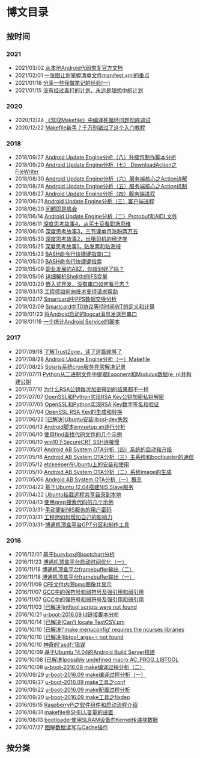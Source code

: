 # 博文目录

## 按时间

### 2021
- 2021/03/02 [从本地Android代码恢复官方文档](android/20210302-从本地Android代码恢复官方文档.md)
- 2021/02/01 [一张图让你掌握清单文件manifest.xml的重点](git-repo/20210201-一张图让你掌握清单文件manifest.xml的重点.md)
- 2021/01/18 [分享一些我做笔记的经验(一)](20210118-分享一些我做笔记的经验(一).md)
- 2021/01/15 [没有经过毒打的计划，永远是理想中的计划](20210115-没有经过毒打的计划，永远是理想中的计划.md)

### 2020
- 2020/12/24 [《驾驭Makefile》中编译死循环问题彻底调试](makefile/20201224-《驾驭Makefile》中编译死循环问题彻底调试.md)
- 2020/12/22 [Makefile新手？千万别错过了这个入门教程](makefile/20201222-Makefile新手？千万别错过了这个入门教程.md)

### 2018
- 2018/09/27 [Android Update Engine分析（八）升级包制作脚本分析](https://github.com/guyongqiangx/blog/blob/dev/ab-ota/20180927-Android%20Update%20Engine%E5%88%86%E6%9E%90%EF%BC%88%E5%85%AB%EF%BC%89%E5%8D%87%E7%BA%A7%E5%8C%85%E5%88%B6%E4%BD%9C%E8%84%9A%E6%9C%AC%E5%88%86%E6%9E%90.md)
- 2018/09/20 [Android Update Engine分析（七） DownloadAction之FileWriter](https://github.com/guyongqiangx/blog/blob/dev/ab-ota/20180920-Android%20Update%20Engine%E5%88%86%E6%9E%90%EF%BC%88%E4%B8%83%EF%BC%89%20DownloadAction%E4%B9%8BFileWriter.md)
- 2018/08/30 [Android Update Engine分析（六）服务端核心之Action详解](https://github.com/guyongqiangx/blog/blob/dev/ab-ota/20180830-Android%20Update%20Engine%E5%88%86%E6%9E%90%EF%BC%88%E5%85%AD%EF%BC%89%E6%9C%8D%E5%8A%A1%E7%AB%AF%E6%A0%B8%E5%BF%83%E4%B9%8BAction%E8%AF%A6%E8%A7%A3.md)
- 2018/08/28 [Android Update Engine分析（五）服务端核心之Action机制](https://github.com/guyongqiangx/blog/blob/dev/ab-ota/20180828-Android%20Update%20Engine%E5%88%86%E6%9E%90%EF%BC%88%E4%BA%94%EF%BC%89%E6%9C%8D%E5%8A%A1%E7%AB%AF%E6%A0%B8%E5%BF%83%E4%B9%8BAction%E6%9C%BA%E5%88%B6.md)
- 2018/08/27 [Android Update Engine分析（四）服务端进程](https://github.com/guyongqiangx/blog/blob/dev/ab-ota/20180827-Android%20Update%20Engine%E5%88%86%E6%9E%90%EF%BC%88%E5%9B%9B%EF%BC%89%E6%9C%8D%E5%8A%A1%E7%AB%AF%E8%BF%9B%E7%A8%8B.md)
- 2018/06/21 [Android Update Engine分析（三）客户端进程](https://github.com/guyongqiangx/blog/blob/dev/ab-ota/20180621-Android%20Update%20Engine%E5%88%86%E6%9E%90%EF%BC%88%E4%B8%89%EF%BC%89%E5%AE%A2%E6%88%B7%E7%AB%AF%E8%BF%9B%E7%A8%8B.md)
- 2018/06/20 [问题即是机会](https://github.com/guyongqiangx/blog/blob/dev/20180620-%E9%97%AE%E9%A2%98%E5%8D%B3%E6%98%AF%E6%9C%BA%E4%BC%9A.md)
- 2018/06/14 [Android Update Engine分析（二）Protobuf和AIDL文件](https://github.com/guyongqiangx/blog/blob/dev/ab-ota/20180614-Android%20Update%20Engine%E5%88%86%E6%9E%90%EF%BC%88%E4%BA%8C%EF%BC%89Protobuf%E5%92%8CAIDL%E6%96%87%E4%BB%B6.md)
- 2018/06/11 [深度思考故事4，从买土豆看职场思维](https://github.com/guyongqiangx/blog/blob/dev/20180611-%E6%B7%B1%E5%BA%A6%E6%80%9D%E8%80%83%E6%95%85%E4%BA%8B4%EF%BC%8C%E4%BB%8E%E4%B9%B0%E5%9C%9F%E8%B1%86%E7%9C%8B%E8%81%8C%E5%9C%BA%E6%80%9D%E7%BB%B4.md)
- 2018/06/05 [深度思考故事3，三节课单月涨粉两万五](https://github.com/guyongqiangx/blog/blob/dev/20180605-%E6%B7%B1%E5%BA%A6%E6%80%9D%E8%80%83%E6%95%85%E4%BA%8B3%EF%BC%8C%E4%B8%89%E8%8A%82%E8%AF%BE%E5%8D%95%E6%9C%88%E6%B6%A8%E7%B2%89%E4%B8%A4%E4%B8%87%E4%BA%94.md)
- 2018/05/30 [深度思考故事2，出租司机的经济学](https://github.com/guyongqiangx/blog/blob/dev/20180530-%E6%B7%B1%E5%BA%A6%E6%80%9D%E8%80%83%E6%95%85%E4%BA%8B2%EF%BC%8C%E5%87%BA%E7%A7%9F%E5%8F%B8%E6%9C%BA%E7%9A%84%E7%BB%8F%E6%B5%8E%E5%AD%A6.md)
- 2018/05/25 [深度思考故事1，贴发票和贴海报](https://github.com/guyongqiangx/blog/blob/dev/20180525-%E6%B7%B1%E5%BA%A6%E6%80%9D%E8%80%83%E6%95%85%E4%BA%8B1%EF%BC%8C%E8%B4%B4%E5%8F%91%E7%A5%A8%E5%92%8C%E8%B4%B4%E6%B5%B7%E6%8A%A5.md)
- 2018/05/23 [BASH命令行快捷键指南(二)](https://github.com/guyongqiangx/blog/blob/dev/shell/20180523-BASH%E5%91%BD%E4%BB%A4%E8%A1%8C%E5%BF%AB%E6%8D%B7%E9%94%AE%E6%8C%87%E5%8D%97(%E4%BA%8C).md)
- 2018/05/20 [BASH命令行快捷键指南](https://github.com/guyongqiangx/blog/blob/dev/shell/20180520-BASH%E5%91%BD%E4%BB%A4%E8%A1%8C%E5%BF%AB%E6%8D%B7%E9%94%AE%E6%8C%87%E5%8D%97.md)
- 2018/05/09 [职业发展的ABZ，你规划好了吗？](https://github.com/guyongqiangx/blog/blob/dev/20180509-%E8%81%8C%E4%B8%9A%E5%8F%91%E5%B1%95%E7%9A%84ABZ%EF%BC%8C%E4%BD%A0%E8%A7%84%E5%88%92%E5%A5%BD%E4%BA%86%E5%90%97%EF%BC%9F.md)
- 2018/05/06 [详细解析Shell中的IFS变量](https://github.com/guyongqiangx/blog/blob/dev/shell/20180506-%E8%AF%A6%E7%BB%86%E8%A7%A3%E6%9E%90Shell%E4%B8%AD%E7%9A%84IFS%E5%8F%98%E9%87%8F.md)
- 2018/03/20 [嵌入式开发，没有串口如何看日志？](https://github.com/guyongqiangx/blog/blob/dev/20180320-%E5%B5%8C%E5%85%A5%E5%BC%8F%E5%BC%80%E5%8F%91%EF%BC%8C%E6%B2%A1%E6%9C%89%E4%B8%B2%E5%8F%A3%E5%A6%82%E4%BD%95%E7%9C%8B%E6%97%A5%E5%BF%97%EF%BC%9F.md)
- 2018/03/13 [工程师如何向技术支持请求帮助](https://github.com/guyongqiangx/blog/blob/dev/20180313-%E5%B7%A5%E7%A8%8B%E5%B8%88%E5%A6%82%E4%BD%95%E5%90%91%E6%8A%80%E6%9C%AF%E6%94%AF%E6%8C%81%E8%AF%B7%E6%B1%82%E5%B8%AE%E5%8A%A9.md)
- 2018/02/17 [Smartcard中PPS数据交换分析](https://github.com/guyongqiangx/blog/blob/dev/smartcard/20180217-Smartcard%E4%B8%ADPPS%E6%95%B0%E6%8D%AE%E4%BA%A4%E6%8D%A2%E5%88%86%E6%9E%90.md)
- 2018/02/09 [Smartcard中T0协议等待时间WT的定义和计算](https://github.com/guyongqiangx/blog/blob/dev/smartcard/20180209-Smartcard%E4%B8%ADT0%E5%8D%8F%E8%AE%AE%E7%AD%89%E5%BE%85%E6%97%B6%E9%97%B4WT%E7%9A%84%E5%AE%9A%E4%B9%89%E5%92%8C%E8%AE%A1%E7%AE%97.md)
- 2018/01/23 [将Android启动的logcat消息发送到串口](https://github.com/guyongqiangx/blog/blob/dev/android/20180123-%E5%B0%86Android%E5%90%AF%E5%8A%A8%E7%9A%84logcat%E6%B6%88%E6%81%AF%E5%8F%91%E9%80%81%E5%88%B0%E4%B8%B2%E5%8F%A3.md)
- 2018/01/19 [一个统计Android Service的脚本](https://github.com/guyongqiangx/blog/blob/dev/android/20180119-%E4%B8%80%E4%B8%AA%E7%BB%9F%E8%AE%A1Android%20Service%E7%9A%84%E8%84%9A%E6%9C%AC.md)

### 2017

- 2017/09/18 [了解TrustZone，读了这篇就够了](https://github.com/guyongqiangx/blog/blob/dev/trustzone/20170918-%E4%BA%86%E8%A7%A3TrustZone%EF%BC%8C%E8%AF%BB%E4%BA%86%E8%BF%99%E7%AF%87%E5%B0%B1%E5%A4%9F%E4%BA%86.md)
- 2017/08/28 [Android Update Engine分析（一）Makefile](https://github.com/guyongqiangx/blog/blob/dev/ab-ota/20170828-Android%20Update%20Engine%E5%88%86%E6%9E%90%EF%BC%88%E4%B8%80%EF%BC%89Makefile.md)
- 2017/08/25 [Solaris系统cron服务异常解决记录](https://github.com/guyongqiangx/blog/blob/dev/nis/20170825-Solaris%E7%B3%BB%E7%BB%9Fcron%E6%9C%8D%E5%8A%A1%E5%BC%82%E5%B8%B8%E8%A7%A3%E5%86%B3%E8%AE%B0%E5%BD%95.md)
- 2017/07/11 [Python从二进制文件中提取Exponent和Modulus数据(e, n)并构建公钥](https://github.com/guyongqiangx/blog/blob/dev/openssl/20170711-Python%E4%BB%8E%E4%BA%8C%E8%BF%9B%E5%88%B6%E6%96%87%E4%BB%B6%E4%B8%AD%E6%8F%90%E5%8F%96Exponent%E5%92%8CModulus%E6%95%B0%E6%8D%AE(e%2C%20n)%E5%B9%B6%E6%9E%84%E5%BB%BA%E5%85%AC%E9%92%A5.md)
- 2017/07/10 [为什么RSA公钥每次加密得到的结果都不一样](https://github.com/guyongqiangx/blog/blob/dev/openssl/20170710-%E4%B8%BA%E4%BB%80%E4%B9%88RSA%E5%85%AC%E9%92%A5%E6%AF%8F%E6%AC%A1%E5%8A%A0%E5%AF%86%E5%BE%97%E5%88%B0%E7%9A%84%E7%BB%93%E6%9E%9C%E9%83%BD%E4%B8%8D%E4%B8%80%E6%A0%B7.md)
- 2017/07/07 [OpenSSL和Python实现RSA Key公钥加密私钥解密](https://github.com/guyongqiangx/blog/blob/dev/openssl/20170707-OpenSSL%E5%92%8CPython%E5%AE%9E%E7%8E%B0RSA%20Key%E5%85%AC%E9%92%A5%E5%8A%A0%E5%AF%86%E7%A7%81%E9%92%A5%E8%A7%A3%E5%AF%86.md)
- 2017/07/05 [OpenSSL和Python实现RSA Key数字签名和验证](https://github.com/guyongqiangx/blog/blob/dev/openssl/20170705-OpenSSL%E5%92%8CPython%E5%AE%9E%E7%8E%B0RSA%20Key%E6%95%B0%E5%AD%97%E7%AD%BE%E5%90%8D%E5%92%8C%E9%AA%8C%E8%AF%81.md)
- 2017/07/04 [OpenSSL RSA Key的生成和转换](https://github.com/guyongqiangx/blog/blob/dev/openssl/20170704-OpenSSL%20RSA%20Key%E7%9A%84%E7%94%9F%E6%88%90%E5%92%8C%E8%BD%AC%E6%8D%A2.md)
- 2017/06/22 [[已解决]Ubuntu安装libssl-dev失败](https://github.com/guyongqiangx/blog/blob/dev/errors/20170622-%5B%E5%B7%B2%E8%A7%A3%E5%86%B3%5DUbuntu%E5%AE%89%E8%A3%85libssl-dev%E5%A4%B1%E8%B4%A5.md)
- 2017/06/13 [Android脚本envsetup.sh逐行分析](https://github.com/guyongqiangx/blog/blob/dev/android-build/20170613-Android%E8%84%9A%E6%9C%ACenvsetup.sh%E9%80%90%E8%A1%8C%E5%88%86%E6%9E%90.md)
- 2017/06/10 [使用find查找代码文件的几个示例](https://github.com/guyongqiangx/blog/blob/dev/20170610-%E4%BD%BF%E7%94%A8find%E6%9F%A5%E6%89%BE%E4%BB%A3%E7%A0%81%E6%96%87%E4%BB%B6%E7%9A%84%E5%87%A0%E4%B8%AA%E7%A4%BA%E4%BE%8B.md)
- 2017/06/10 [win10下SecureCRT SSH连接慢](https://github.com/guyongqiangx/blog/blob/dev/securecrt-ssh-slow/20170610-win10%E4%B8%8BSecureCRT%20SSH%E8%BF%9E%E6%8E%A5%E6%85%A2.md)
- 2017/05/21 [Android AB System OTA分析（四）系统的启动和升级](https://github.com/guyongqiangx/blog/blob/dev/ab-ota/20170521-Android%20AB%20System%20OTA%E5%88%86%E6%9E%90%EF%BC%88%E5%9B%9B%EF%BC%89%E7%B3%BB%E7%BB%9F%E7%9A%84%E5%90%AF%E5%8A%A8%E5%92%8C%E5%8D%87%E7%BA%A7.md)
- 2017/05/18 [Android AB System OTA分析（三）主系统和bootloader的通信](https://github.com/guyongqiangx/blog/blob/dev/ab-ota/20170518-Android%20AB%20System%20OTA%E5%88%86%E6%9E%90%EF%BC%88%E4%B8%89%EF%BC%89%E4%B8%BB%E7%B3%BB%E7%BB%9F%E5%92%8Cbootloader%E7%9A%84%E9%80%9A%E4%BF%A1.md)
- 2017/05/12 [etckeeper在Ubuntu上的安装和使用](https://github.com/guyongqiangx/blog/blob/dev/20170512-etckeeper%E5%9C%A8Ubuntu%E4%B8%8A%E7%9A%84%E5%AE%89%E8%A3%85%E5%92%8C%E4%BD%BF%E7%94%A8.md)
- 2017/05/10 [Android AB System OTA分析（二）系统image的生成](https://github.com/guyongqiangx/blog/blob/dev/ab-ota/20170510-Android%20AB%20System%20OTA%E5%88%86%E6%9E%90%EF%BC%88%E4%BA%8C%EF%BC%89%E7%B3%BB%E7%BB%9Fimage%E7%9A%84%E7%94%9F%E6%88%90.md)
- 2017/05/06 [Android AB System OTA分析（一）概览](https://github.com/guyongqiangx/blog/blob/dev/ab-ota/20170506-Android%20AB%20System%20OTA%E5%88%86%E6%9E%90%EF%BC%88%E4%B8%80%EF%BC%89%E6%A6%82%E8%A7%88.md)
- 2017/04/22 [基于Ubuntu 12.04搭建NIS Slave服务](https://github.com/guyongqiangx/blog/blob/dev/nis/20170422-%E5%9F%BA%E4%BA%8EUbuntu%2012.04%E6%90%AD%E5%BB%BANIS%20Slave%E6%9C%8D%E5%8A%A1.md)
- 2017/04/22 [Ubuntu挂载远程共享目录到本地](https://github.com/guyongqiangx/blog/blob/dev/20170422-Ubuntu%E6%8C%82%E8%BD%BD%E8%BF%9C%E7%A8%8B%E5%85%B1%E4%BA%AB%E7%9B%AE%E5%BD%95%E5%88%B0%E6%9C%AC%E5%9C%B0.md)
- 2017/04/13 [使用grep搜索代码的几个示例](https://github.com/guyongqiangx/blog/blob/dev/20170413-%E4%BD%BF%E7%94%A8grep%E6%90%9C%E7%B4%A2%E4%BB%A3%E7%A0%81%E7%9A%84%E5%87%A0%E4%B8%AA%E7%A4%BA%E4%BE%8B.md)
- 2017/03/31-[手动更新NIS服务的用户密码](https://github.com/guyongqiangx/blog/blob/dev/nis/20170331-%E6%89%8B%E5%8A%A8%E6%9B%B4%E6%96%B0NIS%E6%9C%8D%E5%8A%A1%E7%9A%84%E7%94%A8%E6%88%B7%E5%AF%86%E7%A0%81.md)
- 2017/03/31 [工程师如何增加自己的影响力](https://github.com/guyongqiangx/blog/blob/dev/20170331-%E5%B7%A5%E7%A8%8B%E5%B8%88%E5%A6%82%E4%BD%95%E5%A2%9E%E5%8A%A0%E8%87%AA%E5%B7%B1%E7%9A%84%E5%BD%B1%E5%93%8D%E5%8A%9B.md)
- 2017/03/31-[博通机顶盒平台GPT分区和制作工具](https://github.com/guyongqiangx/blog/blob/dev/gpt/20170331-%E5%8D%9A%E9%80%9A%E6%9C%BA%E9%A1%B6%E7%9B%92%E5%B9%B3%E5%8F%B0GPT%E5%88%86%E5%8C%BA%E5%92%8C%E5%88%B6%E4%BD%9C%E5%B7%A5%E5%85%B7.md)

### 2016

- 2016/12/01 [基于busybox的bootchart分析](https://github.com/guyongqiangx/blog/blob/dev/20161201-%E5%9F%BA%E4%BA%8Ebusybox%E7%9A%84bootchart%E5%88%86%E6%9E%90.md)
- 2016/11/23 [博通机顶盒平台启动时间优化（一）](https://github.com/guyongqiangx/blog/blob/dev/cfe/20161123-%E5%8D%9A%E9%80%9A%E6%9C%BA%E9%A1%B6%E7%9B%92%E5%B9%B3%E5%8F%B0%E5%90%AF%E5%8A%A8%E6%97%B6%E9%97%B4%E4%BC%98%E5%8C%96%EF%BC%88%E4%B8%80%EF%BC%89.md)
- 2016/11/18 [博通机顶盒平台framebuffer输出（二）](https://github.com/guyongqiangx/blog/blob/dev/cfe/20161118-%E5%8D%9A%E9%80%9A%E6%9C%BA%E9%A1%B6%E7%9B%92%E5%B9%B3%E5%8F%B0framebuffer%E8%BE%93%E5%87%BA%EF%BC%88%E4%BA%8C%EF%BC%89.md)
- 2016/11/18 [博通机顶盒平台framebuffer输出（一）](https://github.com/guyongqiangx/blog/blob/dev/cfe/20161118-%E5%8D%9A%E9%80%9A%E6%9C%BA%E9%A1%B6%E7%9B%92%E5%B9%B3%E5%8F%B0framebuffer%E8%BE%93%E5%87%BA%EF%BC%88%E4%B8%80%EF%BC%89.md)
- 2016/11/09 [CFE文件内嵌bmp图像并显示](https://github.com/guyongqiangx/blog/blob/dev/cfe/20161109-CFE%E6%96%87%E4%BB%B6%E5%86%85%E5%B5%8Cbmp%E5%9B%BE%E5%83%8F%E5%B9%B6%E6%98%BE%E7%A4%BA.md)
- 2016/11/07 [GCC中的强符号和弱符号及强引用和弱引用](https://github.com/guyongqiangx/blog/blob/dev/20161107-GCC%E4%B8%AD%E7%9A%84%E5%BC%BA%E7%AC%A6%E5%8F%B7%E5%92%8C%E5%BC%B1%E7%AC%A6%E5%8F%B7%E5%8F%8A%E5%BC%BA%E5%BC%95%E7%94%A8%E5%92%8C%E5%BC%B1%E5%BC%95%E7%94%A8.md)
- 2016/11/07 [GCC中的强符号和弱符号及强引用和弱引用](https://github.com/guyongqiangx/blog/blob/dev/20161107-GCC%E4%B8%AD%E7%9A%84%E5%BC%BA%E7%AC%A6%E5%8F%B7%E5%92%8C%E5%BC%B1%E7%AC%A6%E5%8F%B7%E5%8F%8A%E5%BC%BA%E5%BC%95%E7%94%A8%E5%92%8C%E5%BC%B1%E5%BC%95%E7%94%A8.md)
- 2016/11/03 [[已解决]intltool scripts were not found](https://github.com/guyongqiangx/blog/blob/dev/errors/20161103-%5B%E5%B7%B2%E8%A7%A3%E5%86%B3%5Dintltool%20scripts%20were%20not%20found.md)
- 2016/10/21 [u-boot-2016.09 ld链接脚本分析](https://github.com/guyongqiangx/blog/blob/dev/u-boot/20161021-u-boot-2016.09%20ld%E9%93%BE%E6%8E%A5%E8%84%9A%E6%9C%AC%E5%88%86%E6%9E%90.md)
- 2016/10/14 [[已解决]Can't locate TextCSV.pm](https://github.com/guyongqiangx/blog/blob/dev/errors/20161014-%5B%E5%B7%B2%E8%A7%A3%E5%86%B3%5DCan't%20locate%20TextCSV.pm.md)
- 2016/10/10 [[已解决]'make menuconfig' requires the ncurses libraries](https://github.com/guyongqiangx/blog/blob/dev/errors/20161010-%5B%E5%B7%B2%E8%A7%A3%E5%86%B3%5D'make%20menuconfig'%20requires%20the%20ncurses%20libraries.md)
- 2016/10/10 [[已解决]libtool_args+= not found](https://github.com/guyongqiangx/blog/blob/dev/errors/20161010-%5B%E5%B7%B2%E8%A7%A3%E5%86%B3%5Dlibtool_args%2B%3D%20not%20found.md)
- 2016/10/10 [神奇的'asdf;'错误](https://github.com/guyongqiangx/blog/blob/dev/20161010-%E7%A5%9E%E5%A5%87%E7%9A%84'asdf%3B'%E9%94%99%E8%AF%AF.md)
- 2016/10/09 [基于Ubuntu 14.04的Android Build Server搭建](https://github.com/guyongqiangx/blog/blob/dev/20161009-%E5%9F%BA%E4%BA%8EUbuntu%2014.04%E7%9A%84Android%20Build%20Server%E6%90%AD%E5%BB%BA.md)
- 2016/10/08 [[已解决]possibly undefined macro AC_PROG_LIBTOOL](https://github.com/guyongqiangx/blog/blob/dev/errors/20161008-%5B%E5%B7%B2%E8%A7%A3%E5%86%B3%5Dpossibly%20undefined%20macro%20AC_PROG_LIBTOOL.md)
- 2016/10/08 [u-boot-2016.09 make编译过程分析（二）](https://github.com/guyongqiangx/blog/blob/dev/u-boot/20161008-u-boot-2016.09%20make%E7%BC%96%E8%AF%91%E8%BF%87%E7%A8%8B%E5%88%86%E6%9E%90%EF%BC%88%E4%BA%8C%EF%BC%89.md)
- 2016/09/29 [u-boot-2016.09 make编译过程分析（一）](https://github.com/guyongqiangx/blog/blob/dev/u-boot/20160929-u-boot-2016.09%20make%E7%BC%96%E8%AF%91%E8%BF%87%E7%A8%8B%E5%88%86%E6%9E%90%EF%BC%88%E4%B8%80%EF%BC%89.md)
- 2016/09/27 [u-boot-2016.09 make工具之conf](https://github.com/guyongqiangx/blog/blob/dev/u-boot/20160927-u-boot-2016.09%20make%E5%B7%A5%E5%85%B7%E4%B9%8Bconf.md)
- 2016/09/22 [u-boot-2016.09 make配置过程分析](https://github.com/guyongqiangx/blog/blob/dev/u-boot/20160922-u-boot-2016.09%20make%E9%85%8D%E7%BD%AE%E8%BF%87%E7%A8%8B%E5%88%86%E6%9E%90.md)
- 2016/09/20 [u-boot-2016.09 make工具之fixdep](https://github.com/guyongqiangx/blog/blob/dev/u-boot/20160920-u-boot-2016.09%20make%E5%B7%A5%E5%85%B7%E4%B9%8Bfixdep.md)
- 2016/09/15 [RaspberryPi之软件组件和启动流程介绍](https://github.com/guyongqiangx/blog/blob/dev/20160915-RaspberryPi%E4%B9%8B%E8%BD%AF%E4%BB%B6%E7%BB%84%E4%BB%B6%E5%92%8C%E5%90%AF%E5%8A%A8%E6%B5%81%E7%A8%8B%E4%BB%8B%E7%BB%8D.md)
- 2016/08/31 [makefile中SHELL变量的设置](https://github.com/guyongqiangx/blog/blob/dev/20160831-makefile%E4%B8%ADSHELL%E5%8F%98%E9%87%8F%E7%9A%84%E8%AE%BE%E7%BD%AE.md)
- 2016/08/13 [bootloader使用SLRAM设备向Kernel传递块数据](https://github.com/guyongqiangx/blog/blob/dev/20160813-bootloader%E4%BD%BF%E7%94%A8SLRAM%E8%AE%BE%E5%A4%87%E5%90%91Kernel%E4%BC%A0%E9%80%92%E5%9D%97%E6%95%B0%E6%8D%AE.md)
- 2016/07/27 [图解数据读写与Cache操作](https://github.com/guyongqiangx/blog/blob/dev/20160727-%E5%9B%BE%E8%A7%A3%E6%95%B0%E6%8D%AE%E8%AF%BB%E5%86%99%E4%B8%8ECache%E6%93%8D%E4%BD%9C.md)

## 按分类